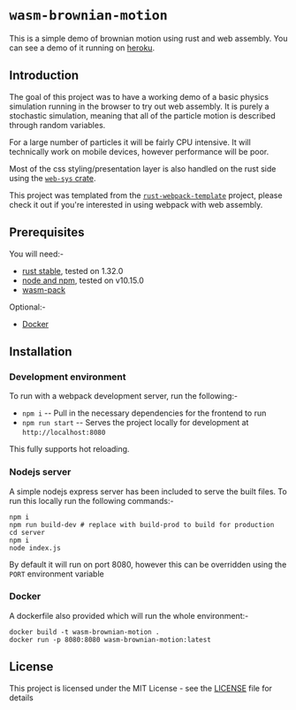 # `wasm-brownian-motion`

This is a simple demo of brownian motion using rust and web assembly. You can see a demo of it running on [heroku](https://wasm-brownian-motion.herokuapp.com/).

## Introduction

The goal of this project was to have a working demo of a basic physics simulation running in the browser to try out web assembly. It is purely a stochastic simulation, meaning that all of the particle motion is described through random variables.

For a large number of particles it will be fairly CPU intensive. It will technically work on mobile devices, however performance will be poor.

Most of the css styling/presentation layer is also handled on the rust side using the [`web-sys` crate](https://crates.io/crates/web-sys).

This project was templated from the [`rust-webpack-template`](https://github.com/rustwasm/rust-webpack-template) project, please check it out if you're interested in using webpack with web assembly.

## Prerequisites

You will need:-
* [rust stable](https://www.rust-lang.org/), tested on 1.32.0
* [node and npm](https://nodejs.org/en/), tested on v10.15.0
* [wasm-pack](https://rustwasm.github.io/wasm-pack/installer/)

Optional:-
* [Docker](https://www.docker.com/)

## Installation

### Development environment

To run with a webpack development server, run the following:-

* `npm i` -- Pull in the necessary dependencies for the frontend to run
* `npm run start` -- Serves the project locally for development at `http://localhost:8080`

This fully supports hot reloading.

### Nodejs server

A simple nodejs express server has been included to serve the built files. To run this locally run the following commands:-

```
npm i
npm run build-dev # replace with build-prod to build for production
cd server
npm i
node index.js
```

By default it will run on port 8080, however this can be overridden using the `PORT` environment variable

### Docker

A dockerfile also provided which will run the whole environment:-

```
docker build -t wasm-brownian-motion .
docker run -p 8080:8080 wasm-brownian-motion:latest 
```

## License

This project is licensed under the MIT License - see the [LICENSE](LICENSE) file for details